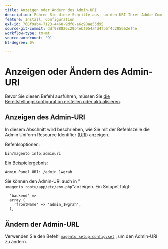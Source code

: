 ```yaml
---
title: Anzeigen oder Ändern des Admin-URI
description: Führen Sie diese Schritte aus, um den URI Ihrer Adobe Commerce Admin-Anwendung anzuzeigen und zu ändern.
feature: Install, Configuration
exl-id: 768f9ab4-7123-4460-9df8-a6c98ae55d95
source-git-commit: ddf988826c29b4ebf054a4d4fb5f4c285662ef4e
workflow-type: tm+mt
source-wordcount: '91'
ht-degree: 0%

---
```


# Anzeigen oder Ändern des Admin-URI

Bevor Sie diesen Befehl ausführen, müssen Sie [die Bereitstellungskonfiguration erstellen oder aktualisieren](deployment.md).

## Anzeigen des Admin-URI

In diesem Abschnitt wird beschrieben, wie Sie mit der Befehlszeile die Admin Uniform Resource Identifier ([URI](https://www.w3.org/Protocols/rfc2616/rfc2616-sec3.html#sec3.2)) anzeigen.

Befehlsoptionen:

```bash
bin/magento info:adminuri
```

Ein Beispielergebnis:

```terminal
Admin Panel URI: /admin_1wgrah
```

Sie können den Admin-URI auch in &quot;`<magento_root>/app/etc/env.php`&quot;anzeigen. Ein Snippet folgt:

```php?start_inline=1
  'backend' =>
  array (
    'frontName' => 'admin_1wgrah',
  ),
```

## Ändern der Admin-URL

Verwenden Sie den Befehl [`magento setup:config:set`](deployment.md) , um den Admin-URI zu ändern.
